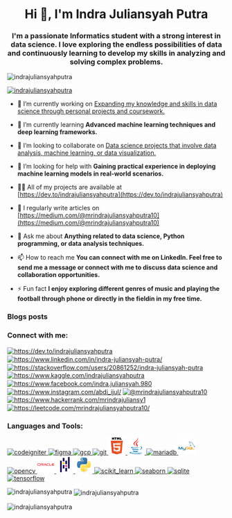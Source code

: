 <h1 align="center">Hi 👋, I'm Indra Juliansyah Putra</h1>
<h3 align="center">I'm a passionate Informatics student with a strong interest in data science. I love exploring the endless possibilities of data and continuously learning to develop my skills in analyzing and solving complex problems.</h3>

<p align="left"> <img src="https://komarev.com/ghpvc/?username=indrajuliansyahputra&label=Profile%20views&color=0e75b6&style=flat" alt="indrajuliansyahputra" /> </p>

<p align="left"> <a href="https://github.com/ryo-ma/github-profile-trophy"><img src="https://github-profile-trophy.vercel.app/?username=indrajuliansyahputra" alt="indrajuliansyahputra" /></a> </p>

- 🔭 I’m currently working on [Expanding my knowledge and skills in data science through personal projects and coursework.](https://github.com/indraJuliansyahPutra/Laptop-Price)

- 🌱 I’m currently learning **Advanced machine learning techniques and deep learning frameworks.**

- 👯 I’m looking to collaborate on [Data science projects that involve data analysis, machine learning, or data visualization.](https://github.com/indraJuliansyahPutra/Hand-Gesture-Detection)

- 🤝 I’m looking for help with **Gaining practical experience in deploying machine learning models in real-world scenarios.**

- 👨‍💻 All of my projects are available at [https://dev.to/indrajuliansyahputra](https://dev.to/indrajuliansyahputra)

- 📝 I regularly write articles on [https://medium.com/@mrindrajuliansyahputra10](https://medium.com/@mrindrajuliansyahputra10)

- 💬 Ask me about **Anything related to data science, Python programming, or data analysis techniques.**

- 📫 How to reach me **You can connect with me on LinkedIn. Feel free to send me a message or connect with me to discuss data science and collaboration opportunities.**

- ⚡ Fun fact **I enjoy exploring different genres of music and playing the football through phone or directly in the fieldin in my free time.**

### Blogs posts
<!-- BLOG-POST-LIST:START -->
<!-- BLOG-POST-LIST:END -->

<h3 align="left">Connect with me:</h3>
<p align="left">
<a href="https://dev.to/indrajuliansyahputra" target="blank"><img align="center" src="https://raw.githubusercontent.com/rahuldkjain/github-profile-readme-generator/master/src/images/icons/Social/devto.svg" alt="https://dev.to/indrajuliansyahputra" height="30" width="40" /></a>
<a href="https://www.linkedin.com/in/indra-juliansyah-putra/" target="blank"><img align="center" src="https://raw.githubusercontent.com/rahuldkjain/github-profile-readme-generator/master/src/images/icons/Social/linked-in-alt.svg" alt="https://www.linkedin.com/in/indra-juliansyah-putra/" height="30" width="40" /></a>
<a href="https://stackoverflow.com/users/20861252/indra-juliansyah-putra" target="blank"><img align="center" src="https://raw.githubusercontent.com/rahuldkjain/github-profile-readme-generator/master/src/images/icons/Social/stack-overflow.svg" alt="https://stackoverflow.com/users/20861252/indra-juliansyah-putra" height="30" width="40" /></a>
<a href="https://www.kaggle.com/indrajuliansyahputra" target="blank"><img align="center" src="https://raw.githubusercontent.com/rahuldkjain/github-profile-readme-generator/master/src/images/icons/Social/kaggle.svg" alt="https://www.kaggle.com/indrajuliansyahputra" height="30" width="40" /></a>
<a href="https://www.facebook.com/indra.juliansyah.980" target="blank"><img align="center" src="https://raw.githubusercontent.com/rahuldkjain/github-profile-readme-generator/master/src/images/icons/Social/facebook.svg" alt="https://www.facebook.com/indra.juliansyah.980" height="30" width="40" /></a>
<a href="https://www.instagram.com/abdi_ijul/" target="blank"><img align="center" src="https://raw.githubusercontent.com/rahuldkjain/github-profile-readme-generator/master/src/images/icons/Social/instagram.svg" alt="https://www.instagram.com/abdi_ijul/" height="30" width="40" /></a>
<a href="https://medium.com/@mrindrajuliansyahputra10" target="blank"><img align="center" src="https://raw.githubusercontent.com/rahuldkjain/github-profile-readme-generator/master/src/images/icons/Social/medium.svg" alt="@mrindrajuliansyahputra10" height="30" width="40" /></a>
<a href="/https://www.hackerrank.com/mrindrajuliansy1" target="blank"><img align="center" src="https://raw.githubusercontent.com/rahuldkjain/github-profile-readme-generator/master/src/images/icons/Social/hackerrank.svg" alt="https://www.hackerrank.com/mrindrajuliansy1" height="30" width="40" /></a>
<a href="https://leetcode.com/mrindrajuliansyahputra10/" target="blank"><img align="center" src="https://raw.githubusercontent.com/rahuldkjain/github-profile-readme-generator/master/src/images/icons/Social/leet-code.svg" alt="https://leetcode.com/mrindrajuliansyahputra10/" height="30" width="40" /></a>
</p>

<h3 align="left">Languages and Tools:</h3>
<p align="left"> <a href="https://codeigniter.com" target="_blank" rel="noreferrer"> <img src="https://cdn.worldvectorlogo.com/logos/codeigniter.svg" alt="codeigniter" width="40" height="40"/> </a> <a href="https://www.figma.com/" target="_blank" rel="noreferrer"> <img src="https://www.vectorlogo.zone/logos/figma/figma-icon.svg" alt="figma" width="40" height="40"/> </a> <a href="https://cloud.google.com" target="_blank" rel="noreferrer"> <img src="https://www.vectorlogo.zone/logos/google_cloud/google_cloud-icon.svg" alt="gcp" width="40" height="40"/> </a> <a href="https://git-scm.com/" target="_blank" rel="noreferrer"> <img src="https://www.vectorlogo.zone/logos/git-scm/git-scm-icon.svg" alt="git" width="40" height="40"/> </a> <a href="https://www.w3.org/html/" target="_blank" rel="noreferrer"> <img src="https://raw.githubusercontent.com/devicons/devicon/master/icons/html5/html5-original-wordmark.svg" alt="html5" width="40" height="40"/> </a> <a href="https://www.java.com" target="_blank" rel="noreferrer"> <img src="https://raw.githubusercontent.com/devicons/devicon/master/icons/java/java-original.svg" alt="java" width="40" height="40"/> </a> <a href="https://mariadb.org/" target="_blank" rel="noreferrer"> <img src="https://www.vectorlogo.zone/logos/mariadb/mariadb-icon.svg" alt="mariadb" width="40" height="40"/> </a> <a href="https://www.mysql.com/" target="_blank" rel="noreferrer"> <img src="https://raw.githubusercontent.com/devicons/devicon/master/icons/mysql/mysql-original-wordmark.svg" alt="mysql" width="40" height="40"/> </a> <a href="https://opencv.org/" target="_blank" rel="noreferrer"> <img src="https://www.vectorlogo.zone/logos/opencv/opencv-icon.svg" alt="opencv" width="40" height="40"/> </a> <a href="https://www.oracle.com/" target="_blank" rel="noreferrer"> <img src="https://raw.githubusercontent.com/devicons/devicon/master/icons/oracle/oracle-original.svg" alt="oracle" width="40" height="40"/> </a> <a href="https://pandas.pydata.org/" target="_blank" rel="noreferrer"> <img src="https://raw.githubusercontent.com/devicons/devicon/2ae2a900d2f041da66e950e4d48052658d850630/icons/pandas/pandas-original.svg" alt="pandas" width="40" height="40"/> </a> <a href="https://www.python.org" target="_blank" rel="noreferrer"> <img src="https://raw.githubusercontent.com/devicons/devicon/master/icons/python/python-original.svg" alt="python" width="40" height="40"/> </a> <a href="https://scikit-learn.org/" target="_blank" rel="noreferrer"> <img src="https://upload.wikimedia.org/wikipedia/commons/0/05/Scikit_learn_logo_small.svg" alt="scikit_learn" width="40" height="40"/> </a> <a href="https://seaborn.pydata.org/" target="_blank" rel="noreferrer"> <img src="https://seaborn.pydata.org/_images/logo-mark-lightbg.svg" alt="seaborn" width="40" height="40"/> </a> <a href="https://www.sqlite.org/" target="_blank" rel="noreferrer"> <img src="https://www.vectorlogo.zone/logos/sqlite/sqlite-icon.svg" alt="sqlite" width="40" height="40"/> </a> <a href="https://www.tensorflow.org" target="_blank" rel="noreferrer"> <img src="https://www.vectorlogo.zone/logos/tensorflow/tensorflow-icon.svg" alt="tensorflow" width="40" height="40"/> </a> </p>

<p><img align="left" src="https://github-readme-stats.vercel.app/api/top-langs?username=indrajuliansyahputra&show_icons=true&locale=en&layout=compact" alt="indrajuliansyahputra" /></p>

<p>&nbsp;<img align="center" src="https://github-readme-stats.vercel.app/api?username=indrajuliansyahputra&show_icons=true&locale=en" alt="indrajuliansyahputra" /></p>

<p><img align="center" src="https://github-readme-streak-stats.herokuapp.com/?user=indrajuliansyahputra&" alt="indrajuliansyahputra" /></p>
